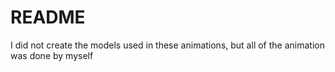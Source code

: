 # README

I did not create the models used in these animations, but all of the animation was done by myself
